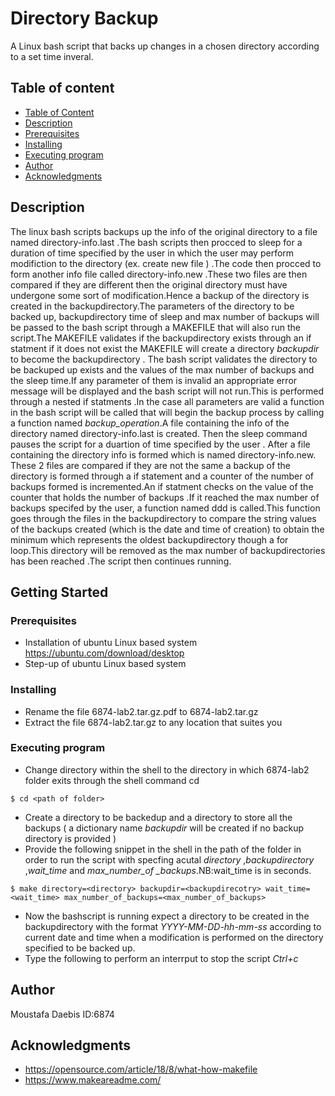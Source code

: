 # Directory Backup

A Linux bash script that backs up changes in a chosen directory according to a set time inveral.
## Table of content
* [Table of Content](#table-of-content)
* [Description](#description)
* [Prerequisites](#prerequisites)
* [Installing](#installing)
* [Executing program](#executing-program)
* [Author](#author)
* [Acknowledgments](#acknowledgments)

## Description
The linux bash scripts backups up the info of the original directory to a file named directory-info.last .The bash scripts then procced to sleep for a duration of time specified by the user in which the user may perform modifiction to the directory (ex. create new file ) .The code then procced to form another info file called directory-info.new .These two files are then compared if they are different then the original directory must have undergone some sort of modification.Hence a backup of the directory is created in the backupdirectory.The parameters of the directory to be backed up, backupdirectory time of sleep and max number of backups will be passed to the bash script through a MAKEFILE that will also run the script.The MAKEFILE validates if the backupdirectory exists through an if statment if it does not exist the MAKEFILE will create a directory *backupdir* to become the backupdirectory . The bash script validates the directory to be backuped up exists and the values of the max number of backups and the sleep time.If any parameter of them is invalid an appropriate error message will be displayed and the bash script will not run.This is performed through a nested if statments .In the case all parameters are valid a function in the bash script will be called that will begin the backup process by calling a function named *backup_operation*.A file containing the info of the directory named directory-info.last is created. Then the sleep command pauses the script for a duartion of time specified by the user . After a file containing the directory info is formed which is named directory-info.new. These 2 files are compared if they are not the same a backup of the directory is formed through a if statement and a counter of the number of backups formed is incremented.An if statment checks on the value of the counter that holds the number of backups .If it reached the max number of backups specifed by the user, a function named ddd is called.This function goes through the files in the backupdirectory to compare the string values of the backups created (which is the date and time of creation) to obtain the minimum which represents the oldest backupdirectory though a for loop.This directory will be removed as the max number of backupdirectories has been reached .The script then continues running.

## Getting Started

### Prerequisites 

* Installation of ubuntu Linux based system
https://ubuntu.com/download/desktop
* Step-up of ubuntu Linux based system

### Installing

* Rename the file 6874-lab2.tar.gz.pdf to 6874-lab2.tar.gz
* Extract the file 6874-lab2.tar.gz to any location that suites you

### Executing program

* Change directory within the shell to the directory in which 6874-lab2 folder exits through the shell command cd
```
$ cd <path of folder>
```
* Create a directory to be backedup and a directory to store all the backups ( a dictionary name *backupdir* will be created if no backup directory is provided  )
* Provide the following snippet in the shell in the path of the folder in order to run the script with specfing acutal *directory* ,*backupdirectory* ,*wait_time* and *max_number_of _backups*.NB:wait_time is in seconds.
```
$ make directory=<directory> backupdir=<backupdirecotry> wait_time=<wait_time> max_number_of_backups=<max_number_of_backups>
```
* Now the bashscript is running expect a directory to be created in the backupdirectory with the format *YYYY-MM-DD-hh-mm-ss* according to current date and time when a modification is performed on the directory specified to be backed up.
* Type the following to perform an interrput to stop the script *Ctrl+c*


## Author

Moustafa Daebis
ID:6874


## Acknowledgments
* https://opensource.com/article/18/8/what-how-makefile
* https://www.makeareadme.com/
